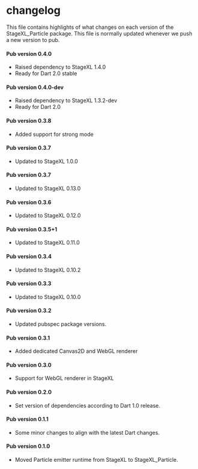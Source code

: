 # changelog

This file contains highlights of what changes on each version of the StageXL_Particle
package. This file is normally updated whenever we push a new version to pub.

#### Pub version 0.4.0
  * Raised dependency to StageXL 1.4.0
  * Ready for Dart 2.0 stable

#### Pub version 0.4.0-dev
  * Raised dependency to StageXL 1.3.2-dev
  * Ready for Dart 2.0

#### Pub version 0.3.8
  * Added support for strong mode

#### Pub version 0.3.7
  * Updated to StageXL 1.0.0

#### Pub version 0.3.7
  * Updated to StageXL 0.13.0
  
#### Pub version 0.3.6
  * Updated to StageXL 0.12.0
  
#### Pub version 0.3.5+1
  * Updated to StageXL 0.11.0
  
#### Pub version 0.3.4
  * Updated to StageXL 0.10.2
  
#### Pub version 0.3.3
  * Updated to StageXL 0.10.0
  
#### Pub version 0.3.2
  * Updated pubspec package versions.
  
#### Pub version 0.3.1
  * Added dedicated Canvas2D and WebGL renderer
  
#### Pub version 0.3.0
  * Support for WebGL renderer in StageXL

#### Pub version 0.2.0
  * Set version of dependencies according to Dart 1.0 release.

#### Pub version 0.1.1
  * Some minor changes to align with the latest Dart changes.

#### Pub version 0.1.0
  * Moved Particle emitter runtime from StageXL to StageXL_Particle.

